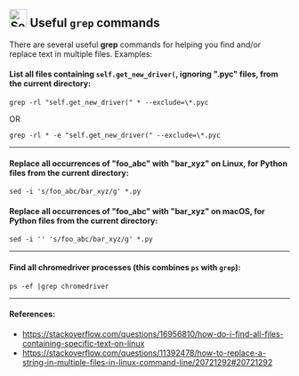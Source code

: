 <h2><img src="https://seleniumbase.io/img/logo6.png" title="SeleniumBase" width="32" /> Useful <code>grep</code> commands</h2>

There are several useful **grep** commands for helping you find and/or replace text in multiple files. Examples:

#### List all files containing ``self.get_new_driver(``, ignoring ".pyc" files, from the current directory:

``grep -rl "self.get_new_driver(" * --exclude=\*.pyc``

OR

``grep -rl * -e "self.get_new_driver(" --exclude=\*.pyc``

--------

#### Replace all occurrences of "foo_abc" with "bar_xyz" on Linux, for Python files from the current directory:

``sed -i 's/foo_abc/bar_xyz/g' *.py``

#### Replace all occurrences of "foo_abc" with "bar_xyz" on macOS, for Python files from the current directory:

``sed -i '' 's/foo_abc/bar_xyz/g' *.py``

--------

#### Find all chromedriver processes (this combines ``ps`` with ``grep``):

``ps -ef |grep chromedriver``

--------

#### References:
* https://stackoverflow.com/questions/16956810/how-do-i-find-all-files-containing-specific-text-on-linux
* https://stackoverflow.com/questions/11392478/how-to-replace-a-string-in-multiple-files-in-linux-command-line/20721292#20721292
